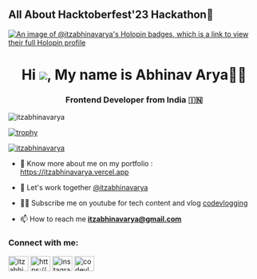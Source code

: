 <h2>All About Hacktoberfest'23 Hackathon🎯</h2>

[![An image of @itzabhinavarya's Holopin badges, which is a link to view their full Holopin profile](https://holopin.me/itzabhinavarya)](https://holopin.io/@itzabhinavarya)

<h1 align="center">Hi <img src="https://user-images.githubusercontent.com/18350557/176309783-0785949b-9127-417c-8b55-ab5a4333674e.gif"/>, My name is Abhinav Arya👨‍💻</h1>
<h3 align="center">Frontend Developer from India 🇮🇳</h3>

<p align="left"> <img src="https://komarev.com/ghpvc/?username=itzabhinavarya&label=Profile%20views&color=0e75b6&style=flat" alt="itzabhinavarya" /> </p>

[![trophy](https://github-profile-trophy.vercel.app/?username=itzabhinavarya)](https://github.com/itzabhinavarya/github-profile-trophy)

<p align="left"> <a href="https://twitter.com/itzabhinavarya" target="blank"><img src="https://img.shields.io/twitter/follow/itzabhinavarya?logo=twitter&style=for-the-badge" alt="itzabhinavarya" /></a> </p>

- 🌱 Know more about me on my portfolio : https://itzabhinavarya.vercel.app

- 🤝 Let's work together [@itzabhinavarya](https://www.linkedin.com/in/abhinav-kumar-arya-7790261ba/)

- 👨‍💻 Subscribe me on youtube for tech content and vlog [codevlogging](codevlogging)

- 📫 How to reach me **itzabhinavarya@gmail.com**

<h3 align="left">Connect with me:</h3>
<p align="left">
<a href="https://twitter.com/itzabhinavarya" target="blank"><img align="center" src="https://raw.githubusercontent.com/rahuldkjain/github-profile-readme-generator/master/src/images/icons/Social/twitter.svg" alt="itzabhinavarya" height="30" width="40" /></a>
<a href="https://linkedin.com/in/abhinav-kumar-arya-7790261ba" target="blank"><img align="center" src="https://raw.githubusercontent.com/rahuldkjain/github-profile-readme-generator/master/src/images/icons/Social/linked-in-alt.svg" alt="https://www.linkedin.com/in/abhinav-kumar-arya-7790261ba" height="30" width="40" /></a>
<a href="https://instagram.com/itzabhinavarya" target="blank"><img align="center" src="https://raw.githubusercontent.com/rahuldkjain/github-profile-readme-generator/master/src/images/icons/Social/instagram.svg" alt="instagram.com/itzabhinavarya" height="30" width="40" /></a>
<a href="https://www.youtube.com/@codevlogging" target="blank"><img align="center" src="https://raw.githubusercontent.com/rahuldkjain/github-profile-readme-generator/master/src/images/icons/Social/youtube.svg" alt="codevlogging" height="30" width="40" /></a>
</p>
